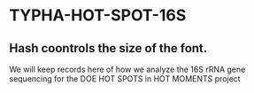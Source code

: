 # TYPHA-HOT-SPOT-16S
## Hash coontrols the size of the font. 
We will keep records here of how we analyze the 16S rRNA gene sequencing for the DOE HOT SPOTS in HOT MOMENTS project
